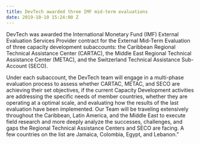 ```yaml
---
title: DevTech awarded three IMF mid-term evaluations
date: 2019-10-10 15:24:00 Z
---
```


DevTech was awarded the International Monetary Fund (IMF) External Evaluation Services Provider contract for the External Mid-Term Evaluation of three capacity development subaccounts: the Caribbean Regional Technical Assistance Center (CARTAC), the Middle East Regional Technical Assistance Center (METAC), and the Switzerland Technical Assistance Sub-Account (SECO). 

Under each subaccount, the DevTech team will engage in a multi-phase evaluation process to assess whether CARTAC, METAC, and SECO are achieving their set objectives, if the current Capacity Development activities are addressing the specific needs of member countries, whether they are operating at a optimal scale, and evaluating how the results of the last evaluation have been implemented. Our Team will be traveling extensively throughout the Caribbean, Latin America, and the Middle East to execute field research and more deeply analyze the successes, challenges, and gaps the Regional Technical Assistance Centers and SECO are facing. A few countries on the list are Jamaica, Colombia, Egypt, and Lebanon.”
